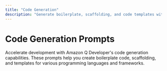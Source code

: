 ```yaml
---
title: "Code Generation"
description: "Generate boilerplate, scaffolding, and code templates with Amazon Q Developer"
---
```


# Code Generation Prompts

Accelerate development with Amazon Q Developer's code generation capabilities. These prompts help you create boilerplate code, scaffolding, and templates for various programming languages and frameworks.
